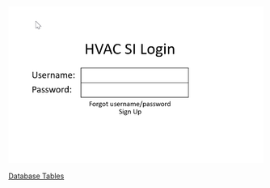 ![Login Image](https://github.com/RC11B/HVAC-Project/blob/master/Wire%20Frame/pictures/Login.png)

[Database Tables](PhysicalDatabaseTables.md)
